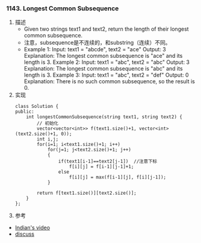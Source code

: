 
### 1143. Longest Common Subsequence
1. 描述
    - Given two strings text1 and text2, return the length of their longest common subsequence.
    - 注意，subsequence是不连续的，和substring（连续）不同。
    - Example 1:
    Input: text1 = "abcde", text2 = "ace" 
    Output: 3  
    Explanation: The longest common subsequence is "ace" and its length is 3.
    Example 2:
    Input: text1 = "abc", text2 = "abc"
    Output: 3
    Explanation: The longest common subsequence is "abc" and its length is 3.
    Example 3:
    Input: text1 = "abc", text2 = "def"
    Output: 0
    Explanation: There is no such common subsequence, so the result is 0.
2. 实现
    ```
    class Solution {
    public:
        int longestCommonSubsequence(string text1, string text2) {
            // 初始化
            vector<vector<int>> f(text1.size()+1, vector<int>(text2.size()+1, 0));
            int i,j;
            for(i=1; i<text1.size()+1; i++)
                for(j=1; j<text2.size()+1; j++)
                {
                    if(text1[i-1]==text2[j-1])  //注意下标
                        f[i][j] = f[i-1][j-1]+1;
                    else
                        f[i][j] = max(f[i-1][j], f[i][j-1]);
                }
            
            return f[text1.size()][text2.size()];
        }
    };
    ```
3. 参考
 - [Indian's video](https://www.bilibili.com/video/av23403227)
 - [discuss](https://leetcode.com/problems/longest-common-subsequence/discuss/348884/C%2B%2B-with-picture-O(nm))